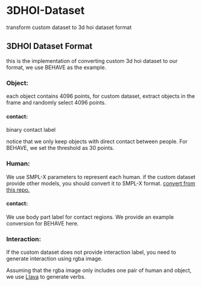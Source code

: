# 3DHOI-Dataset
transform custom dataset to 3d hoi dataset format

## 3DHOI Dataset Format
this is the implementation of converting custom 3d hoi dataset to our format, 
we use BEHAVE as the example.
### Object:
each object contains 4096 points,
for custom dataset, extract objects in the frame and randomly select 4096 points.

#### contact:
binary contact label

notice that we only keep objects with direct contact between people. For BEHAVE, we set the threshold as 30 points.


### Human:
We use SMPL-X parameters to represent each human.
if the custom dataset provide other models, you should convert it to SMPL-X format.
[convert from this repo.](https://github.com/wenboran2002/smplx)

#### contact:
We use body part label for contact regions.
We provide an example conversion for BEHAVE here.
### Interaction:

If the custom dataset does not provide interaction label, you need to generate interaction using rgba image.

Assuming that the rgba image only includes one pair of human and object, we use [Llava](https://github.com/haotian-liu/LLaVA?tab=readme-ov-file) to generate verbs.


